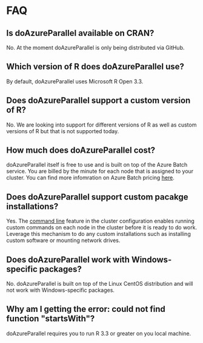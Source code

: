 # FAQ

## Is doAzureParallel available on CRAN?
No. At the moment doAzureParallel is only being distributed via GitHub.

## Which version of R does doAzureParallel use?
By default, doAzureParallel uses Microsoft R Open 3.3.

## Does doAzureParallel support a custom version of R?
No. We are looking into support for different versions of R as well as custom versions of R but that is not supported today.

## How much does doAzureParallel cost?
doAzureParallel itself is free to use and is built on top of the Azure Batch service. You are billed by the minute for each node that is assigned to your cluster. You can find more infomration on Azure Batch pricing [here](https://azure.microsoft.com/en-us/pricing/details/batch/).

## Does doAzureParallel support custom pacakge installations?
Yes. The [command line](./30-customize-cluster.md#running-commands-when-the-cluster-starts) feature in the cluster configuration enables running custom commands on each node in the cluster before it is ready to do work. Leverage this mechanism to do any custom installations such as installing custom software or mounting network drives.

## Does doAzureParallel work with Windows-specific packages?
No. doAzureParallel is built on top of the Linux CentOS distribution and will not work with Windows-specific packages.

## Why am I getting the error: could not find function "startsWith"?
doAzureParallel requires you to run R 3.3 or greater on you local machine.